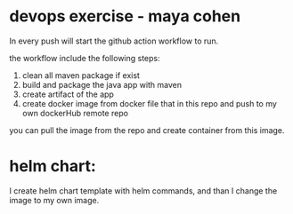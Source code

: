# devops exercise - maya cohen
 
 In every push will start the github action workflow to run.

 the workflow include the following steps: 

1. clean all maven package if exist
2. build and package the java app with maven
3. create artifact of the app
4. create docker image from docker file that in this repo and push to my own dockerHub remote repo

you can pull the image from the repo and create container from this image.

# helm chart:

I create helm chart template with helm commands,
and than I change the image to my own image.